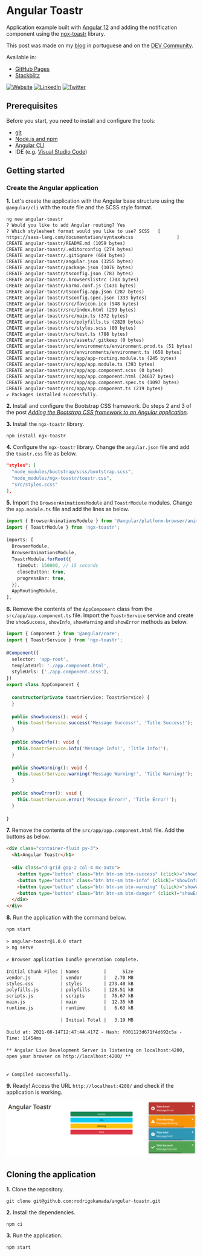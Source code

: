# Angular Toastr


Application example built with [Angular 12](https://angular.io/) and adding the notification component using the [ngx-toastr](https://www.npmjs.com/package/ngx-toastr) library.

This post was made on my [blog](https://rodrigo.kamada.com.br/blog/adicionando-o-componente-de-notificacao-em-uma-aplicacao-angular) in portuguese and on the [DEV Community]().

Available in:

* [GitHub Pages](https://rodrigokamada.github.io/angular-toastr/)
* [Stackblitz](https://stackblitz.com/edit/angular12-toastr)



[![Website](https://shields.braskam.com/v1/shields?name=website&format=rectangle&size=small)](https://rodrigo.kamada.com.br)
[![LinkedIn](https://shields.braskam.com/v1/shields?name=linkedin&format=rectangle&size=small)](https://www.linkedin.com/in/rodrigokamada)
[![Twitter](https://shields.braskam.com/v1/shields?name=twitter&format=rectangle&size=small&socialAccount=rodrigokamada)](https://twitter.com/rodrigokamada)



## Prerequisites


Before you start, you need to install and configure the tools:

* [git](https://git-scm.com/)
* [Node.js and npm](https://nodejs.org/)
* [Angular CLI](https://angular.io/cli)
* IDE (e.g. [Visual Studio Code](https://code.visualstudio.com/))



## Getting started


### Create the Angular application


**1.** Let's create the application with the Angular base structure using the `@angular/cli` with the route file and the SCSS style format.

```shell
ng new angular-toastr
? Would you like to add Angular routing? Yes
? Which stylesheet format would you like to use? SCSS   [ https://sass-lang.com/documentation/syntax#scss                ]
CREATE angular-toastr/README.md (1059 bytes)
CREATE angular-toastr/.editorconfig (274 bytes)
CREATE angular-toastr/.gitignore (604 bytes)
CREATE angular-toastr/angular.json (3255 bytes)
CREATE angular-toastr/package.json (1076 bytes)
CREATE angular-toastr/tsconfig.json (783 bytes)
CREATE angular-toastr/.browserslistrc (703 bytes)
CREATE angular-toastr/karma.conf.js (1431 bytes)
CREATE angular-toastr/tsconfig.app.json (287 bytes)
CREATE angular-toastr/tsconfig.spec.json (333 bytes)
CREATE angular-toastr/src/favicon.ico (948 bytes)
CREATE angular-toastr/src/index.html (299 bytes)
CREATE angular-toastr/src/main.ts (372 bytes)
CREATE angular-toastr/src/polyfills.ts (2820 bytes)
CREATE angular-toastr/src/styles.scss (80 bytes)
CREATE angular-toastr/src/test.ts (788 bytes)
CREATE angular-toastr/src/assets/.gitkeep (0 bytes)
CREATE angular-toastr/src/environments/environment.prod.ts (51 bytes)
CREATE angular-toastr/src/environments/environment.ts (658 bytes)
CREATE angular-toastr/src/app/app-routing.module.ts (245 bytes)
CREATE angular-toastr/src/app/app.module.ts (393 bytes)
CREATE angular-toastr/src/app/app.component.scss (0 bytes)
CREATE angular-toastr/src/app/app.component.html (24617 bytes)
CREATE angular-toastr/src/app/app.component.spec.ts (1097 bytes)
CREATE angular-toastr/src/app/app.component.ts (219 bytes)
✔ Packages installed successfully.
```

**2.** Install and configure the Bootstrap CSS framework. Do steps 2 and 3 of the post *[Adding the Bootstrap CSS framework to an Angular application](https://dev.to/rodrigokamada/adding-the-bootstrap-css-framework-to-an-angular-application-2k40)*.

**3.** Install the `ngx-toastr` library.

```shell
npm install ngx-toastr
```

**4.** Configure the `ngx-toastr` library. Change the `angular.json` file and add the `toastr.css` file as below.

```json
"styles": [
  "node_modules/bootstrap/scss/bootstrap.scss",
  "node_modules/ngx-toastr/toastr.css",
  "src/styles.scss"
],
```

**5.** Import the `BrowserAnimationsModule` and `ToastrModule` modules. Change the `app.module.ts` file and add the lines as below.

```typescript
import { BrowserAnimationsModule } from '@angular/platform-browser/animations';
import { ToastrModule } from 'ngx-toastr';

imports: [
  BrowserModule,
  BrowserAnimationsModule,
  ToastrModule.forRoot({
    timeOut: 150000, // 15 seconds
    closeButton: true,
    progressBar: true,
  }),
  AppRoutingModule,
],
```

**6.** Remove the contents of the `AppComponent` class from the `src/app/app.component.ts` file. Import the `ToastrService` service and create the `showSuccess`, `showInfo`, `showWarning` and `showError` methods as below.

```typescript
import { Component } from '@angular/core';
import { ToastrService } from 'ngx-toastr';

@Component({
  selector: 'app-root',
  templateUrl: './app.component.html',
  styleUrls: ['./app.component.scss'],
})
export class AppComponent {

  constructor(private toastrService: ToastrService) {
  }

  public showSuccess(): void {
    this.toastrService.success('Message Success!', 'Title Success!');
  }

  public showInfo(): void {
    this.toastrService.info('Message Info!', 'Title Info!');
  }

  public showWarning(): void {
    this.toastrService.warning('Message Warning!', 'Title Warning!');
  }

  public showError(): void {
    this.toastrService.error('Message Error!', 'Title Error!');
  }

}
```

**7.** Remove the contents of the `src/app/app.component.html` file. Add the buttons as below.

```html
<div class="container-fluid py-3">
  <h1>Angular Toastr</h1>

  <div class="d-grid gap-2 col-4 mx-auto">
    <button type="button" class="btn btn-sm btn-success" (click)="showSuccess()">Success</button>
    <button type="button" class="btn btn-sm btn-info" (click)="showInfo()">Info</button>
    <button type="button" class="btn btn-sm btn-warning" (click)="showWarning()">Warning</button>
    <button type="button" class="btn btn-sm btn-danger" (click)="showError()">Error</button>
  </div>
</div>
```

**8.** Run the application with the command below.

```shell
npm start

> angular-toastr@1.0.0 start
> ng serve

✔ Browser application bundle generation complete.

Initial Chunk Files | Names         |      Size
vendor.js           | vendor        |   2.70 MB
styles.css          | styles        | 273.40 kB
polyfills.js        | polyfills     | 128.51 kB
scripts.js          | scripts       |  76.67 kB
main.js             | main          |  12.35 kB
runtime.js          | runtime       |   6.63 kB

                    | Initial Total |   3.19 MB

Build at: 2021-08-14T12:47:44.417Z - Hash: f001123d671f4d692c5a - Time: 11454ms

** Angular Live Development Server is listening on localhost:4200, open your browser on http://localhost:4200/ **


✔ Compiled successfully.
```

**9.** Ready! Access the URL `http://localhost:4200/` and check if the application is working.

![Angular Toastr](docs/images/angular-toastr.png)



## Cloning the application

**1.** Clone the repository.

```shell
git clone git@github.com:rodrigokamada/angular-toastr.git
```

**2.** Install the dependencies.

```shell
npm ci
```


**3.** Run the application.

```shell
npm start
```
